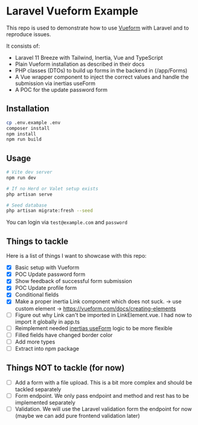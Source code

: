 # Laravel Vueform Example

This repo is used to demonstrate how to use [Vueform](https://github.com/vueform/vueform) with Laravel and to reproduce issues.

It consists of:
* Laravel 11 Breeze with Tailwind, Inertia, Vue and TypeScript
* Plain Vueform installation as described in their docs
* PHP classes (DTOs) to build up forms in the backend in (/app/Forms)
* A Vue wrapper component to inject the correct values and handle the submission via inertias useForm
* A POC for the update password form


## Installation

```bash
cp .env.example .env
composer install
npm install
npm run build
```

## Usage

```bash
# Vite dev server
npm run dev
```

```bash
# If no Herd or Valet setup exists
php artisan serve
```

```bash
# Seed database
php artisan migrate:fresh --seed
```

You can login via `test@example.com` and `password`

## Things to tackle 
Here is a list of things I want to showcase with this repo:
* [x] Basic setup with Vueform
* [x] POC Update password form
* [x] Show feedback of successful form submission
* [x] POC Update profile form
* [x] Conditional fields 
* [x] Make a proper inertia Link component which does not suck. -> use custom element -> https://vueform.com/docs/creating-elements
* [ ] Figure out why Link can't be imported in LinkElement.vue. I had now to import it globally in app.ts
* [ ] Reimplement needed [inertias useForm](https://github.com/inertiajs/inertia/blob/master/packages/vue3/src/useForm.ts) logic to be more flexible
* [ ] Filled fields have changed border color
* [ ] Add more types
* [ ] Extract into npm package

## Things NOT to tackle (for now)
* [ ] Add a form with a file upload. This is a bit more complex and should be tackled separately
* [ ] Form endpoint. We only pass endpoint and method and rest has to be implemented separately
* [ ] Validation. We will use the Laravel validation form the endpoint for now (maybe we can add pure frontend validation later)
